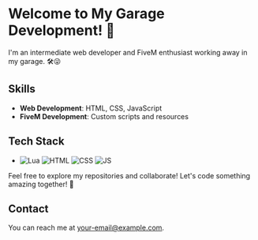 # Welcome to My Garage Development! 🚀

I'm an intermediate web developer and FiveM enthusiast working away in my garage. 🛠️😜

## Skills
- **Web Development**: HTML, CSS, JavaScript
- **FiveM Development**: Custom scripts and resources

## Tech Stack
- ![Lua](https://cdn.icon-icons.com/icons2/2248/PNG/512/language_lua_icon_138433.png) ![HTML](https://upload.wikimedia.org/wikipedia/commons/thumb/6/61/HTML5_logo_and_wordmark.svg/512px-HTML5_logo_and_wordmark.svg.png) ![CSS](https://upload.wikimedia.org/wikipedia/commons/d/d5/CSS3_logo_and_wordmark.svg) ![JS]()

Feel free to explore my repositories and collaborate! Let's code something amazing together! 🎉

## Contact
You can reach me at [your-email@example.com](mailto:your-email@example.com).
